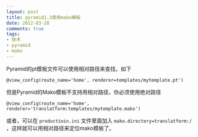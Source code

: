 ```yaml
---
layout: post
title: pyramid1.3使用mako模板
date: 2012-03-28
comments: true
tags:
- 技术
- pyramid
- mako
---
```

Pyramid的pt模板文件可以使用相对路径来查找，如下

    @view_config(route_name='home', renderer=templates/mytemplate.pt')

但是Pyramid的Mako模板不支持用相对路径，你必须使用绝对路径

    @view_config(route_name='home', renderer='translatform:templates/mytemplate.mako')

或者，可以在 `productioin.ini` 文件里面加入
`mako.directory=translatform:/` ，这样就可以用相对路径来定位mako模板了。
